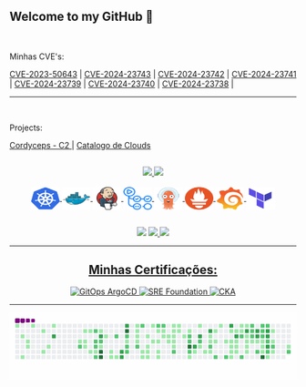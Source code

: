## Welcome to my GitHub 👋

 
 <div>
    <br>
<p>Minhas CVE's:</p>
<a href="https://github.com/giovannipajeu1/CVE-2023-50643">CVE-2023-50643</a> |
<a href="https://github.com/giovannipajeu1/CVE-2024-23743">CVE-2024-23743</a> |
<a href="https://github.com/giovannipajeu1/CVE-2024-23742">CVE-2024-23742</a> |
<a href="https://github.com/giovannipajeu1/CVE-2024-23741">CVE-2024-23741</a> |
<a href="https://github.com/giovannipajeu1/CVE-2024-23739">CVE-2024-23739</a> |
<a href="https://github.com/giovannipajeu1/CVE-2024-23740">CVE-2024-23740</a> |
<a href="https://github.com/giovannipajeu1/CVE-2024-23738">CVE-2024-23738</a> |
<br>
<hr>

  
<br>
<p>Projects:</p>
<a href="https://github.com/giovannipajeu1/Cordyceps">Cordyceps - C2 </a> | 
<a href="https://github.com/giovannipajeu1/Catalogo-Cloud"> Catalogo de Clouds </a>

 
 ##
 </div>
 <div align="center">
   <a href="https://github.com/giovannipajeu1">
   <img height="180em" src="https://github-readme-stats.vercel.app/api?username=giovannipajeu1&show_icons=true&theme=blue-green&border_color=FFFFFF&border_radius=20px"/>
   <img height="180em" src="https://github-readme-stats.vercel.app/api/top-langs/?username=giovannipajeu1&layout=compact&langs_count=16&theme=blue-green&border_radius=20px&border_color=FFFFFF"/>
</div>



    
<div style="display: inline_block" align="center"><br>
  <img align="center" height="40" width="50" src="https://raw.githubusercontent.com/devicons/devicon/master/icons/kubernetes/kubernetes-original.svg">
  <img align="center" height="40" width="50" src="https://raw.githubusercontent.com/devicons/devicon/master/icons/docker/docker-original.svg">
  <img align="center" height="40" width="50" src="https://raw.githubusercontent.com/devicons/devicon/master/icons/jenkins/jenkins-original.svg">
  <img align="center" height="40" width="50" src="https://raw.githubusercontent.com/devicons/devicon/master/icons/githubactions/githubactions-plain.svg">
  <img align="center" height="40" width="50" src="https://raw.githubusercontent.com/devicons/devicon/master/icons/argocd/argocd-original.svg">
  <img align="center" height="40" width="50" src="https://raw.githubusercontent.com/devicons/devicon/master/icons/prometheus/prometheus-original.svg">
  <img align="center" height="40" width="50" src="https://raw.githubusercontent.com/devicons/devicon/master/icons/grafana/grafana-original.svg">
  <img align="center" height="40" width="50" src="https://raw.githubusercontent.com/devicons/devicon/master/icons/terraform/terraform-original.svg">
  

 
##
<div align="center">
  <a href="https://www.linkedin.com/in/giovanni-pajeu-lima/" target="_blank"><img src="https://img.shields.io/badge/-LinkedIn-%230077B5?style=for-the-badge&logo=linkedin&logoColor=white"></a>
  <a href="https://www.instagram.com/giovanni_pajeu/"  target=_blank><img src="https://img.shields.io/badge/Instagram-E4405F?style=for-the-badge&logo=instagram&logoColor=white">
  <a href="https://api.whatsapp.com/send?phone=5511973273915&text=Olá%20!%20Pode%20me%20ajudar%20%3F%20d/"  target=_blank><img src="https://img.shields.io/badge/WhatsApp-25D366?style=for-the-badge&logo=whatsapp&logoColor=white">
 
</div>

<hr>

 ## Minhas Certificações:
 <div align="left>
  <p align="left">
    <a href="https://mycourse.app/gpVAPvp4VQkNy7Rm7" target="_blank" rel="noreferrer"> 
        <img src="https://github.com/giovannipajeu1/giovannipajeu1/assets/83291215/792f2aae-75a0-4239-b3e2-8b44a9ddbf1b" alt="GitOps ArgoCD" width="80" height="80"/> 
    </a>
    <a href="" alt="SRE Foundation" target="_blank" rel="noreferrer"/>
       <img src="https://github.com/giovannipajeu1/giovannipajeu1/assets/83291215/1e61c8c7-cdb5-486a-91b6-ca9312f595db" alt ="SRE Foundation" width="100 height="100"/>
    </a>
    <a href="">
       <img src="https://github.com/giovannipajeu1/giovannipajeu1/assets/83291215/a82250a4-6123-4e98-88ca-bf16c5788bfe" alt="CKA" width="100" height="100"/>
    </a>
 </div>
<hr>


  <img src="https://raw.githubusercontent.com/Platane/snk/output/github-contribution-grid-snake.gif" />

